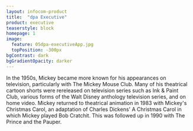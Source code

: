 ```yaml
---
layout: infocom-product
title:  "dpa Executive"
product: executive
teaserstyle: block
homepage: 1
image:
  feature: 05dpa-executiveApp.jpg
  topPosition: -300px
bgContrast: dark
bgGradientOpacity: darker
---
```


In the 1950s, Mickey became more known for his appearances on television, particularly with The Mickey Mouse Club. Many of his theatrical cartoon shorts were rereleased on television series such as Ink & Paint Club, various forms of the Walt Disney anthology television series, and on home video. Mickey returned to theatrical animation in 1983 with Mickey's Christmas Carol, an adaptation of Charles Dickens' A Christmas Carol in which Mickey played Bob Cratchit. This was followed up in 1990 with The Prince and the Pauper.
